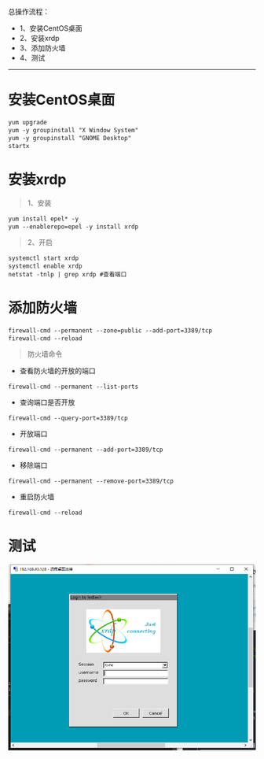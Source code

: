 总操作流程：
- 1、安装CentOS桌面
- 2、安装xrdp
- 3、添加防火墙
- 4、测试

***

# 安装CentOS桌面

```shell
yum upgrade
yum -y groupinstall "X Window System" 
yum -y groupinstall "GNOME Desktop"
startx
```
# 安装xrdp

> 1、安装

```shell
yum install epel* -y
yum --enablerepo=epel -y install xrdp
```
> 2、开启
```
systemctl start xrdp
systemctl enable xrdp
netstat -tnlp | grep xrdp #查看端口
```

# 添加防火墙

```shell
firewall-cmd --permanent --zone=public --add-port=3389/tcp
firewall-cmd --reload
```

>防火墙命令

- 查看防火墙的开放的端口

```
firewall-cmd --permanent --list-ports
```

- 查询端口是否开放

```
firewall-cmd --query-port=3389/tcp
```

- 开放端口

```
firewall-cmd --permanent --add-port=3389/tcp
```

- 移除端口

```
firewall-cmd --permanent --remove-port=3389/tcp
```

- 重启防火墙

```
firewall-cmd --reload
```

# 测试


![](image/2-1.png)

